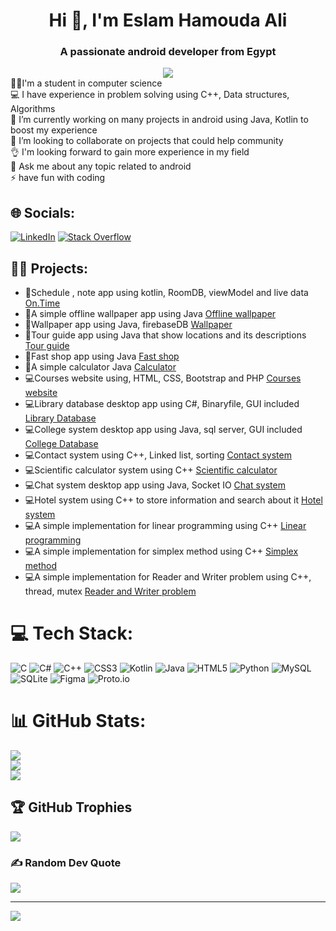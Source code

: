 <h1 align="center">Hi 👋, I'm Eslam Hamouda Ali</h1>
<h3 align="center">A passionate android developer from Egypt</h3>
<div align="center">
<img src="https://avatars.githubusercontent.com/u/69871727?s=400&u=0ccc9e85a3d7213eaf9ae5951549bafb52868b08&v=4" align="center"/>
</div> 
👨‍💻I'm a student in computer science<br>💻 I have experience in problem solving using C++, Data structures, Algorithms<br>🔭 I’m currently working on many projects in android using Java, Kotlin to boost my experience<br>👯 I’m looking to collaborate on projects that could help community<br>👌 I'm looking forward to gain more experience in my field<br>💬 Ask me about any topic related to android<br>⚡ have fun with coding


## 🌐 Socials:
[![LinkedIn](https://img.shields.io/badge/LinkedIn-%230077B5.svg?logo=linkedin&logoColor=white)](https://linkedin.com/in/eslam-hamouda-ali-36b1061b2) [![Stack Overflow](https://img.shields.io/badge/-Stackoverflow-FE7A16?logo=stack-overflow&logoColor=white)](https://stackoverflow.com/users/14474840) 

## 👨‍💻 Projects:
- 📱Schedule , note app using kotlin, RoomDB, viewModel and live data [On.Time](https://github.com/EslamHamouda/On.Time-App)
- 📱A simple offline wallpaper app using Java [Offline wallpaper](https://github.com/EslamHamouda/Offline-wallpaper)
- 📱Wallpaper app using Java, firebaseDB [Wallpaper](https://github.com/EslamHamouda/Wallpaper-app-with-firebase-database)
- 📱Tour guide app using Java that show locations and its descriptions [Tour guide](https://github.com/EslamHamouda/Tour-guide-app)
- 📱Fast shop app using Java [Fast shop](https://github.com/EslamHamouda/Fast-shop)
- 📱A simple calculator Java [Calculator](https://github.com/EslamHamouda/Calculator-Java-)
- 💻Courses website using, HTML, CSS, Bootstrap and PHP [Courses website](https://github.com/EslamHamouda/Courses-website)
- 💻Library database desktop app using C#, Binaryfile, GUI included [Library Database](https://github.com/EslamHamouda/Library-Database-using-binary-file)
- 💻College system desktop app using Java, sql server, GUI included [College Database](https://github.com/EslamHamouda/College-Management-System)
- 💻Contact system using C++, Linked list, sorting [Contact system](https://github.com/EslamHamouda/Contact-system-with-linked-list-and-sort)
- 💻Scientific calculator system using C++ [Scientific calculator](https://github.com/EslamHamouda/Full-scientific-calculator-c-)
- 💻Chat system desktop app using Java, Socket IO [Chat system](https://github.com/EslamHamouda/Chat-socket-gui)
- 💻Hotel system using C++ to store information and search about it [Hotel system](https://github.com/EslamHamouda/Hotel-System)
- 💻A simple implementation for linear programming using C++ [Linear programming](https://github.com/EslamHamouda/Linear-programming)
- 💻A simple implementation for simplex method using C++ [Simplex method](https://github.com/EslamHamouda/Simplex-method)
- 💻A simple implementation for Reader and Writer problem using C++, thread, mutex [Reader and Writer problem](https://github.com/EslamHamouda/Reader-and-writer-problem)

# 💻 Tech Stack:
![C](https://img.shields.io/badge/c-%2300599C.svg?style=flat&logo=c&logoColor=white) ![C#](https://img.shields.io/badge/c%23-%23239120.svg?style=flat&logo=c-sharp&logoColor=white) ![C++](https://img.shields.io/badge/c++-%2300599C.svg?style=flat&logo=c%2B%2B&logoColor=white) ![CSS3](https://img.shields.io/badge/css3-%231572B6.svg?style=flat&logo=css3&logoColor=white) ![Kotlin](https://img.shields.io/badge/kotlin-%230095D5.svg?style=flat&logo=kotlin&logoColor=white) ![Java](https://img.shields.io/badge/java-%23ED8B00.svg?style=flat&logo=java&logoColor=white) ![HTML5](https://img.shields.io/badge/html5-%23E34F26.svg?style=flat&logo=html5&logoColor=white) ![Python](https://img.shields.io/badge/python-3670A0?style=flat&logo=python&logoColor=ffdd54) ![MySQL](https://img.shields.io/badge/mysql-%2300f.svg?style=flat&logo=mysql&logoColor=white) ![SQLite](https://img.shields.io/badge/sqlite-%2307405e.svg?style=flat&logo=sqlite&logoColor=white) 	![Figma](https://img.shields.io/badge/figma-%23F24E1E.svg?style=flat&logo=figma&logoColor=white) ![Proto.io](https://img.shields.io/badge/Proto.io-161637?style=flat&logo=proto.io&logoColor=00e5ff)
# 📊 GitHub Stats:
![](https://github-readme-stats.vercel.app/api?username=eslamhamouda&theme=default&hide_border=false&include_all_commits=true&count_private=true)<br/>
![](https://github-readme-streak-stats.herokuapp.com/?user=eslamhamouda&theme=default&hide_border=false)<br/>
![](https://github-readme-stats.vercel.app/api/top-langs/?username=eslamhamouda&theme=default&hide_border=false&include_all_commits=true&count_private=true&layout=compact)

## 🏆 GitHub Trophies
![](https://github-profile-trophy.vercel.app/?username=eslamhamouda&theme=flat&no-frame=false&no-bg=true&margin-w=4)

### ✍️ Random Dev Quote
![](https://quotes-github-readme.vercel.app/api?type=vetical&theme=light)

---
[![](https://visitcount.itsvg.in/api?id=eslamhamouda&icon=2&color=1)](https://visitcount.itsvg.in)
